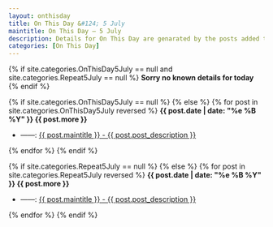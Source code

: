 ```yaml
---
layout: onthisday
title: On This Day &#124; 5 July
maintitle: On This Day — 5 July
description: Details for On This Day are genarated by the posts added to the website so the content is subject to changes/updates over time.
categories: [On This Day]
---
```


{% if site.categories.OnThisDay5July == null and site.categories.Repeat5July == null %}
<strong>Sorry no known details for today</strong>
{% endif %}

{% if site.categories.OnThisDay5July == null %}
{% else %}
{% for post in site.categories.OnThisDay5July reversed %}
<strong>{{ post.date | date: "%e %B %Y" }} {{ post.more }}</strong>
<ul>
<li> ——: <a href="{{ post.url }}">{{ post.maintitle }} - {{ post.post_description }}</a></li>
</ul>
{% endfor %}
{% endif %}

{% if site.categories.Repeat5July == null %}
{% else %}
{% for post in site.categories.Repeat5July reversed %}
<strong>{{ post.date | date: "%e %B %Y" }} {{ post.more }}</strong>
<ul>
<li> ——: <a href="{{ post.url }}">{{ post.maintitle }} - {{ post.post_description }}</a></li>
</ul>
{% endfor %}
{% endif %}
